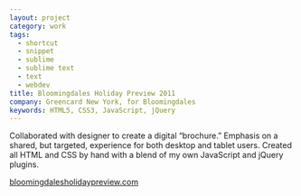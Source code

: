 ```yaml
---
layout: project
category: work
tags:
  - shortcut
  - snippet
  - sublime
  - sublime text
  - text
  - webdev
title: Bloomingdales Holiday Preview 2011
company: Greencard New York, for Bloomingdales
keywords: HTML5, CSS3, JavaScript, jQuery
---
```


Collaborated with designer to create a digital &ldquo;brochure.&rdquo; Emphasis
on a shared, but targeted, experience for both desktop and tablet users.
Created all HTML and CSS by hand with a blend of my own JavaScript and jQuery
plugins.

[bloomingdalesholidaypreview.com](http://bloomingdalesholidaypreview.com/)

